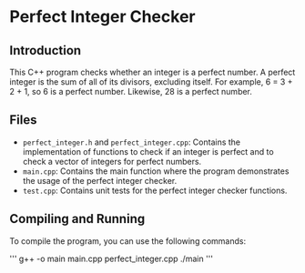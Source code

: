 # Perfect Integer Checker

## Introduction
This C++ program checks whether an integer is a perfect number. A perfect integer is the sum of all of its divisors, excluding itself. For example, 6 = 3 + 2 + 1, so 6 is a perfect number. Likewise, 28 is a perfect number.

## Files
- `perfect_integer.h` and `perfect_integer.cpp`: Contains the implementation of functions to check if an integer is perfect and to check a vector of integers for perfect numbers.
- `main.cpp`: Contains the main function where the program demonstrates the usage of the perfect integer checker.
- `test.cpp`: Contains unit tests for the perfect integer checker functions.

## Compiling and Running
To compile the program, you can use the following commands:

'''
g++ -o main main.cpp perfect_integer.cpp
./main
'''
